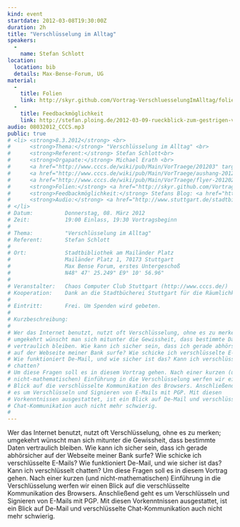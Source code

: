```yaml
---
kind: event
startdate: 2012-03-08T19:30:00Z
duration: 2h
title: "Verschlüsselung im Alltag"
speakers:
  -
    name: Stefan Schlott
location:
  location: bib
  details: Max-Bense-Forum, UG
material:
  -
    title: Folien
    link: http://skyr.github.com/Vortrag-VerschluesselungImAlltag/folien.html
  -
    title: Feedbackmöglichkeit
    link: http://stefan.ploing.de/2012-03-09-rueckblick-zum-gestrigen-vortrag-verschluesselung-praxis
audio: 08032012_CCCS.mp3
public: true
# <li> <strong>8.3.2012</strong> <br>
#      <strong>Thema:</strong> "Verschlüsselung im Alltag" <br>
#      <strong>Referent:</strong> Stefan Schlott<br>
#      <strong>Orgapate:</strong> Michael Erath <br>
#      <a href="http://www.cccs.de/wiki/pub/Main/VorTraege/201203" target="_top">Pressetext 03/2012</a> <br>
#      <a href="http://www.cccs.de/wiki/pub/Main/VorTraege/aushang-201202.pdf" target="_top">Aushang März 2012</a> <br>
#      <a href="http://www.cccs.de/wiki/pub/Main/VorTraege/flyer-201202.pdf" target="_top">Flyer März 2012</a><br>
#      <strong>Folien:</strong> <a href="http://skyr.github.com/Vortrag-VerschluesselungImAlltag/folien.html" target="_top">http://skyr.github.com/Vortrag-VerschluesselungImAlltag/folien.html</a><br>
#      <strong>Feedbackmöglichkeit:</strong> Stefans Blog: <a href="http://stefan.ploing.de/2012-03-09-rueckblick-zum-gestrigen-vortrag-verschluesselung-praxis" target="_top">http://stefan.ploing.de/2012-03-09-rueckblick-zum-gestrigen-vortrag-verschluesselung-praxis</a><br>
#      <strong>Audio:</strong> <a href="http://www.stuttgart.de/stadtbibliothek/druck/audio/cccs/cccs_audio.php#31" target="_top">http://www.stuttgart.de/stadtbibliothek/druck/audio/cccs/cccs_audio.php#31</a>
# </li>
# Datum:          Donnerstag, 08. März 2012
# Zeit:           19:00 Einlass, 19:30 Vortragsbeginn
#
# Thema:          "Verschlüsselung im Alltag"
# Referent:       Stefan Schlott
#
# Ort:            Stadtbibliothek am Mailänder Platz
#                 Mailänder Platz 1, 70173 Stuttgart
#                 Max Bense Forum, erstes Untergeschoß
#                 N48° 47' 25.249" E9° 10' 56.96"
#
# Veranstalter:   Chaos Computer Club Stuttgart (http://www.cccs.de/)
# Kooperation:    Dank an die Stadtbücherei Stuttgart für die Räumlichkeiten!
#
# Eintritt:       Frei. Um Spenden wird gebeten.
#
# Kurzbeschreibung:
#
# Wer das Internet benutzt, nutzt oft Verschlüsselung, ohne es zu merken;
# umgekehrt wünscht man sich mitunter die Gewissheit, dass bestimmte Daten
# vertraulich bleiben. Wie kann ich sicher sein, dass ich gerade abhörsicher
# auf der Webseite meiner Bank surfe? Wie schicke ich verschlüsselte E-Mails?
# Wie funktioniert De-Mail, und wie sicher ist das? Kann ich verschlüsselt
# chatten?
# Um diese Fragen soll es in diesem Vortrag gehen. Nach einer kurzen (und
# nicht-mathematischen) Einführung in die Verschlüsselung werfen wir einen
# Blick auf die verschlüsselte Kommunikation des Browsers. Anschließend geht
# es um Verschlüsseln und Signieren von E-Mails mit PGP. Mit diesen
# Vorkenntnissen ausgestattet, ist ein Blick auf De-Mail und verschlüsselte
# Chat-Kommunikation auch nicht mehr schwierig.
#
---
```

Wer das Internet benutzt, nutzt oft Verschlüsselung, ohne es zu merken;
umgekehrt wünscht man sich mitunter die Gewissheit, dass bestimmte Daten
vertraulich bleiben. Wie kann ich sicher sein, dass ich gerade abhörsicher
auf der Webseite meiner Bank surfe? Wie schicke ich verschlüsselte E-Mails?
Wie funktioniert De-Mail, und wie sicher ist das? Kann ich verschlüsselt
chatten?
Um diese Fragen soll es in diesem Vortrag gehen. Nach einer kurzen (und
nicht-mathematischen) Einführung in die Verschlüsselung werfen wir einen
Blick auf die verschlüsselte Kommunikation des Browsers. Anschließend geht
es um Verschlüsseln und Signieren von E-Mails mit PGP. Mit diesen
Vorkenntnissen ausgestattet, ist ein Blick auf De-Mail und verschlüsselte
Chat-Kommunikation auch nicht mehr schwierig.

